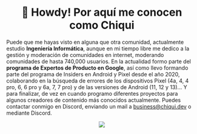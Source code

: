 
<h1 align="center">👋 Howdy! Por aquí me conocen como Chiqui</h1>

Puede que me hayas visto en alguna que otra comunidad, actualmente estudio **Ingeniería Informática**, aunque en mi tiempo libre me dedico a la gestión y moderación de comunidades en internet, moderando comunidades de hasta 740,000 usuarios. En la actualidad formo parte del **programa de Expertos de Producto en Google**, así como llevo formando parte del programa de Insiders en Android y Pixel desde el año 2020, colaborando en la búsqueda de errores de los dispositivos Pixel (4a, 4, 4 pro, 6, 6 pro y 6a, 7, 7 pro) y de las versiones de Android (11, 12 y 13)... Y para finalizar, de vez en cuando programo diferentes proyectos para algunos creadores de contenido más conocidos actualmente. Puedes contactar conmigo en Discord, enviando un mail a business@chiqui.dev o mediante Discord.
<p align="center">
  <a href="https://skillicons.dev">
    <img src="https://skillicons.dev/icons?i=git,discord,kubernetes,docker,javascript,html,python,aws,cloudflare,gcp,linux,nodejs,powershell,raspberrypi,postgresql" />
  </a>
</p>
